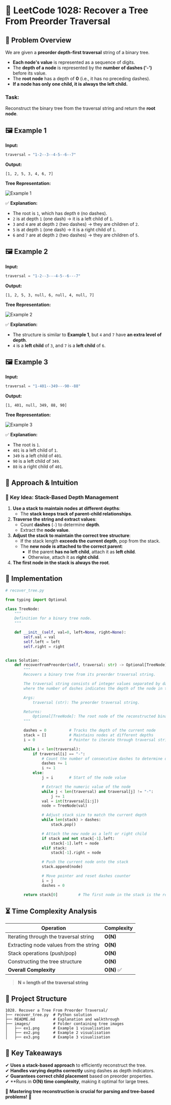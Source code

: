 # 🌲 **LeetCode 1028: Recover a Tree From Preorder Traversal**  

## 📌 **Problem Overview**  
We are given a **preorder depth-first traversal** string of a binary tree.  
- **Each node's value** is represented as a sequence of digits.
- The **depth of a node** is represented by the **number of dashes ('-')** before its value.  
- The **root node** has a depth of **0** (i.e., it has no preceding dashes).  
- **If a node has only one child, it is always the left child.**  

### **Task:**  
Reconstruct the binary tree from the traversal string and return the **root node**.  

## 🖼 **Example 1**  
**Input:**  
```python
traversal = "1-2--3--4-5--6--7"
```
**Output:**  
```
[1, 2, 5, 3, 4, 6, 7]
```

**Tree Representation:** 

![Example 1](images/ex1.png)

✅ **Explanation:**  
- The root is `1`, which has depth `0` (no dashes).
- `2` is at depth `1` (one dash) → it is a left child of `1`.  
- `3` and `4` are at depth `2` (two dashes) → they are children of `2`.  
- `5` is at depth `1` (one dash) → it is a right child of `1`.  
- `6` and `7` are at depth `2` (two dashes) → they are children of `5`.  

## 🖼 **Example 2**  
**Input:**  
```python
traversal = "1-2--3---4-5--6---7"
```
**Output:**  
```
[1, 2, 5, 3, null, 6, null, 4, null, 7]
```

**Tree Representation:** 

![Example 2](images/ex2.png)

✅ **Explanation:**  
- The structure is similar to **Example 1**, but `4` and `7` have **an extra level of depth**.
- `4` is a **left child** of `3`, and `7` is a **left child** of `6`.  

## 🖼 **Example 3**  
**Input:**  
```python
traversal = "1-401--349---90--88"
```
**Output:**  
```
[1, 401, null, 349, 88, 90]
```

**Tree Representation:**

![Example 3](images/ex3.png)

✅ **Explanation:**  
- The root is `1`.  
- `401` is a left child of `1`.  
- `349` is a left child of `401`.  
- `90` is a left child of `349`.  
- `88` is a right child of `401`.  

## 🚀 **Approach & Intuition**  

### 🔹 **Key Idea: Stack-Based Depth Management**
1. **Use a stack to maintain nodes at different depths**:
   - The **stack keeps track of parent-child relationships**.  
2. **Traverse the string and extract values**:
   - Count **dashes** (`-`) to determine **depth**.
   - Extract the **node value**.
3. **Adjust the stack to maintain the correct tree structure**:
   - If the stack length **exceeds the current depth**, pop from the stack.
   - The **new node is attached to the correct parent**:
     - If the parent **has no left child**, attach it as **left child**.
     - Otherwise, attach it as **right child**.
4. **The first node in the stack is always the root**.

## 📝 **Implementation**  

```python
# recover_tree.py

from typing import Optional

class TreeNode:
    """
    Definition for a binary tree node.
    """

    def __init__(self, val=0, left=None, right=None):
        self.val = val
        self.left = left
        self.right = right


class Solution:
    def recoverFromPreorder(self, traversal: str) -> Optional[TreeNode]:
        """
        Recovers a binary tree from its preorder traversal string.

        The traversal string consists of integer values separated by dashes ('-'),
        where the number of dashes indicates the depth of the node in the tree.

        Args:
            traversal (str): The preorder traversal string.

        Returns:
            Optional[TreeNode]: The root node of the reconstructed binary tree.
        """

        dashes = 0          # Tracks the depth of the current node
        stack = []          # Maintains nodes at different depths
        i = 0               # Pointer to iterate through traversal string

        while i < len(traversal):
            if traversal[i] == "-":
                # Count the number of consecutive dashes to determine depth
                dashes += 1
                i += 1
            else:
                j = i       # Start of the node value

                # Extract the numeric value of the node
                while j < len(traversal) and traversal[j] != "-":
                    j += 1
                val = int(traversal[i:j])
                node = TreeNode(val)

                # Adjust stack size to match the current depth
                while len(stack) > dashes:
                    stack.pop()

                # Attach the new node as a left or right child
                if stack and not stack[-1].left:
                    stack[-1].left = node
                elif stack:
                    stack[-1].right = node

                # Push the current node onto the stack
                stack.append(node)

                # Move pointer and reset dashes counter
                i = j
                dashes = 0

        return stack[0]         # The first node in the stack is the root of the tree
```

## ⏳ **Time Complexity Analysis**  

| Operation                             | Complexity |
|--------------------------------------|------------|
| Iterating through the traversal string | **O(N)** |
| Extracting node values from the string | **O(N)** |
| Stack operations (push/pop)            | **O(N)** |
| Constructing the tree structure        | **O(N)** |
| **Overall Complexity**                 | **O(N)** ✅ |

> **N = length of the traversal string**  

## 📂 **Project Structure**  

```
1028. Recover a Tree From Preorder Traversal/
├── recover_tree.py  # Python solution
├── README.md        # Explanation and walkthrough
├── images/          # Folder containing tree images
│   ├── ex1.png      # Example 1 visualisation
│   ├── ex2.png      # Example 2 visualisation
│   ├── ex3.png      # Example 3 visualisation
```

## 🎯 **Key Takeaways**  
✔ **Uses a stack-based approach** to efficiently reconstruct the tree.  
✔ **Handles varying depths correctly** using dashes as depth indicators.  
✔ **Guarantees correct child placement** based on preorder properties.  
✔ **Runs in **O(N) time complexity**, making it optimal for large trees.  

🚀 **Mastering tree reconstruction is crucial for parsing and tree-based problems!** 🌳